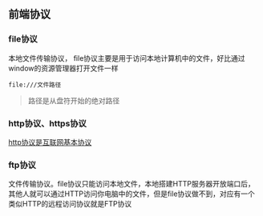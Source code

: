 ## 前端协议

### file协议
本地文件传输协议， file协议主要是用于访问本地计算机中的文件，好比通过window的资源管理器打开文件一样

`file:///文件路径`

> 路径是从盘符开始的绝对路径


### http协议、https协议
[http协议是互联网基本协议](../browser/http-http2-https.md)


### ftp协议
文件传输协议。file协议只能访问本地文件，本地搭建HTTP服务器开放端口后，其他人就可以通过HTTP访问你电脑中的文件，但是file协议做不到，对应有一个类似HTTP的远程访问协议就是FTP协议